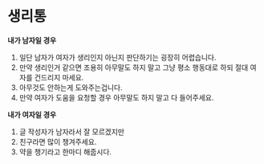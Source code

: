 # 생리통

**내가 남자일 경우**

1. 일단 남자가 여자가 생리인지 아닌지 판단하기는 굉장히 어렵습니다.
2. 만약 생리인거 같으면 조용히 아무말도 하지 말고 그냥 평소 행동대로 하되 절대 여자를 건드리지 마세요.
3. 아무것도 안하는게 도와주는겁니다.
4. 만약 여자가 도움을 요청할 경우 아무말도 하지 말고 다 들어주세요.

**내가 여자일 경우**

1. 글 작성자가 남자라서 잘 모르겠지만
2. 친구라면 많이 챙겨주세요.
3. 약을 챙기라고 한마디 해줍시다.

